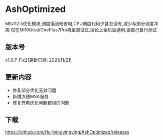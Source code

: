 # AshOptimized

MIUI12.5优化模块,调度偏流畅省电,CPU调度代码少甚至没有,减少与部分调度冲突
仅在Mi10Utral/OnePlus7Pro机型测试过,理论上全机型通用,请自己自行测试

## 版本号

v1.0.7-Fix2(更新日期: 2021/11/21)

## 更新内容
- 修复部分优化无效问题
- 新增冻结MSA服务
- 修复充电优化判断错误的问题

## 下载

https://github.com/Huijiyingyingying/AshOptimized/releases
